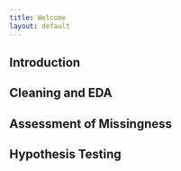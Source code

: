 ```yaml
---
title: Welcome
layout: default
---
```


## Introduction


## Cleaning and EDA


## Assessment of Missingness


## Hypothesis Testing



